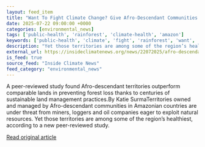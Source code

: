 ```yaml
---
layout: feed_item
title: "Want To Fight Climate Change? Give Afro-Descendant Communities Land Rights, New Report Says"
date: 2025-07-22 09:00:00 +0000
categories: [environmental_news]
tags: ['public-health', 'rainforest', 'climate-health', 'amazon']
keywords: ['public-health', 'climate', 'fight', 'rainforest', 'want', 'climate-health', 'amazon']
description: "Yet those territories are among some of the region’s healthiest, according to a new peer-reviewed study"
external_url: https://insideclimatenews.org/news/22072025/afro-descendant-land-protection-climate-change/
is_feed: true
source_feed: "Inside Climate News"
feed_category: "environmental_news"
---
```


A peer-reviewed study found Afro-descendant territories outperform comparable lands in preventing forest loss thanks to centuries of sustainable land management practices.By Katie SurmaTerritories owned and managed by Afro-descendant communities in Amazonian countries are under threat from miners, loggers and oil companies eager to exploit natural resources. Yet those territories are among some of the region’s healthiest, according to a new peer-reviewed study.&nbsp;

[Read original article](https://insideclimatenews.org/news/22072025/afro-descendant-land-protection-climate-change/)
